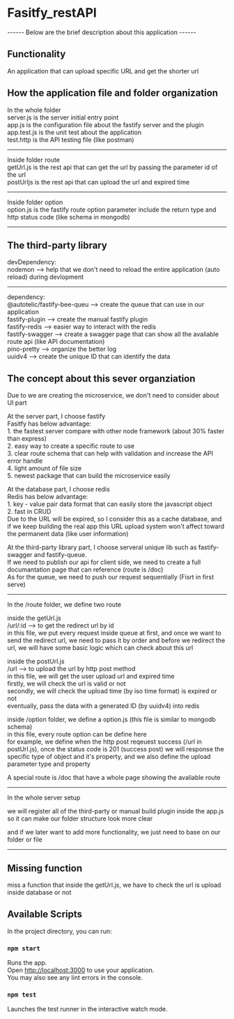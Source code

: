 # Fasitfy_restAPI

------  Below are the brief description about this application ------

## Functionality
An application that can upload specific URL and get the shorter url

## How the application file and folder organization
In the whole folder \
server.js is the server initial entry point \
app.js is the configuration file about the fastify server and the plugin \
app.test.js is the unit test about the application \
test.http is the API testing file (like postman)

----------------------------------------------------------------

Inside folder route \
getUrl.js is the rest api that can get the url by passing the parameter id of the url \
postUrljs is the rest api that can upload the url and expired time

----------------------------------------------------------------

Inside folder option \
option.js is the fastify route option parameter include the return type and http status code (like schema in mongodb)

----------------------------------------------------------------

## The third-party library
devDependency: \
nodemon --> help that we don't need to reload the entire application (auto reload) during devlopment

----------------------------------------------------------------

dependency: \
@autotelic/fastify-bee-queu --> create the queue that can use in our application \
fastify-plugin --> create the manual fastify plugin \
fastify-redis --> easier way to interact with the redis \
fastify-swagger --> create a swagger page that can show all the avaliable route api (like API documentation) \
pino-pretty --> organize the better log \
uuidv4 --> create the unique ID that can identify the data

## The concept about this sever organziation
Due to we are creating the microservice, we don't need to consider about UI part

At the server part, I choose fastify \
Fasitfy has below advantage: \
    1. the fastest server compare with other node framework (about 30% faster than express) \
    2. easy way to create a specific route to use \
    3. clear route schema that can help with validation and increase the API error handle \
    4. light amount of file size \
    5. newest package that can build the microservice easily

At the database part, I choose redis \
Redis has below advantage: \
    1. key - value pair data format that can easily store the javascript object \
    2. fast in CRUD \
Due to the URL will be expired, so I consider this as a cache database, and if we keep building the real app
this URL upload system won't affect toward the permanent data (like user information)

At the third-party library part, I choose serveral unique lib such as fastify-swagger and fastify-queue. \
If we need to publish our api for client side, we need to create a full documantation page that can reference (route is /doc) \
As for the queue, we need to push our request sequentially (Fisrt in first serve)

----------------------------------------------------------------

In the /route folder, we define two route

inside the getUrl.js \
/url/:id --> to get the redirect url by id \
in this file, we put every request inside queue at first, and once we want to send the redirect url, we need to pass it by order
and before we redirect the url, we will have some basic logic which can check about this url

inside the postUrl.js \
/url --> to upload the url by http post method \
in this file, we will get the user upload url and expired time \
firstly, we will check the url is valid or not \
secondly, we will check the upload time (by iso time format) is expired or not \
eventually, pass the data with a generated ID (by uuidv4) into redis

inside /option folder, we define a option.js (this file is similar to mongodb schema) \
in this file, every route option can be define here \
for example, we define when the http post reqeuest success (/url in postUrl.js), once the status code is 201 (success post)
we will response the specific type of object and it's property, and we also define the upload parameter type and property

A special route is /doc that have a whole page showing the avaliable route

----------------------------------------------------------------

In the whole server setup

we will register all of the third-party or manual build plugin inside the app.js
so it can make our folder structure look more clear

and if we later want to add more functionality, we just need to base on our folder or file

----------------------------------------------------------------
## Missing function
miss a function that inside the getUrl.js, we have to check the url is upload inside database or not

## Available Scripts
In the project directory, you can run:

### `npm start`

Runs the app.\
Open [http://localhost:3000](http://localhost:3000) to use your application.\
You may also see any lint errors in the console.

### `npm test`

Launches the test runner in the interactive watch mode.